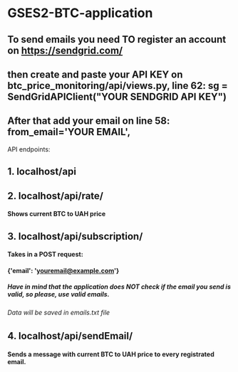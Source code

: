 # GSES2-BTC-application



## To send emails you need TO register an account on https://sendgrid.com/ 


## then create and paste your API KEY on btc_price_monitoring/api/views.py, line 62: sg = SendGridAPIClient("YOUR SENDGRID API KEY") 


## After that add your email on line 58: from_email='YOUR EMAIL',



API endpoints: 
## 1. localhost/api


## 2. localhost/api/rate/

#### Shows current BTC to UAH price


## 3. localhost/api/subscription/

#### Takes in a POST request:
#### {'email': 'youremail@example.com'}
##### Have in mind that the application does NOT check if the email you send is valid, so please, use valid emails.
###### Data will be saved in emails.txt file

## 4. localhost/api/sendEmail/

#### Sends a message with current BTC to UAH price to every registrated email.



